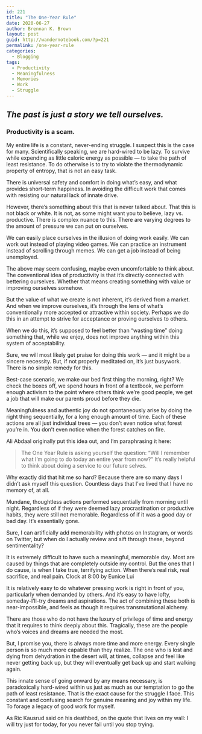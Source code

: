 ```yaml
---
id: 221
title: "The One-Year Rule"
date: 2020-06-27
author: Brennan K. Brown
layout: post
guid: http://wandernotebook.com/?p=221
permalink: /one-year-rule
categories:
  - Blogging
tags:
  - Productivity
  - Meaningfulness
  - Memories
  - Work
  - Struggle
---
```


## _The past is just a story we tell ourselves._

### Productivity is a scam.

My entire life is a constant, never-ending struggle. I suspect this is the case for many. Scientifically speaking, we are hard-wired to be lazy. To survive while expending as little caloric energy as possible — to take the path of least resistance. To do otherwise is to try to violate the thermodynamic property of entropy, that is not an easy task.

There is universal safety and comfort in doing what’s easy, and what provides short-term happiness. In avoiding the difficult work that comes with resisting our natural lack of innate drive.

However, there’s something about this that is never talked about. That this is not black or white. It is not, as some might want you to believe, lazy vs. productive. There is complex nuance to this. There are varying degrees to the amount of pressure we can put on ourselves.

We can easily place ourselves in the illusion of doing work easily. We can work out instead of playing video games. We can practice an instrument instead of scrolling through memes. We can get a job instead of being unemployed.

The above may seem confusing, maybe even uncomfortable to think about. The conventional idea of productivity is that it’s directly connected with bettering ourselves. Whether that means creating something with value or improving ourselves somehow.

But the value of what we create is not inherent, it’s derived from a market. And when we improve ourselves, it’s through the lens of what’s conventionally more accepted or attractive within society. Perhaps we do this in an attempt to strive for acceptance or proving ourselves to others.

<!--more-->

When we do this, it’s supposed to feel better than “wasting time” doing something that, while we enjoy, does not improve anything within this system of acceptability.

Sure, we will most likely get praise for doing this work — and it might be a sincere necessity. But, if not properly meditated on, it’s just busywork. There is no simple remedy for this.

Best-case scenario, we make our bed first thing the morning, right? We check the boxes off, we spend hours in front of a textbook, we perform enough activism to the point where others think we’re good people, we get a job that will make our parents proud before they die.

Meaningfulness and authentic joy do not spontaneously arise by doing the right thing sequentially, for a long enough amount of time. Each of these actions are all just individual trees — you don’t even notice what forest you’re in. You don’t even notice when the forest catches on fire.

Ali Abdaal originally put this idea out, and I’m paraphrasing it here:

<blockquote>The One Year Rule is asking yourself the question: “Will I remember what I’m going to do today an entire year from now?” It’s really helpful to think about doing a service to our future selves.</blockquote>

Why exactly did that hit me so hard? Because there are so many days I didn’t ask myself this question. Countless days that I’ve lived that I have no memory of, at all.

Mundane, thoughtless actions performed sequentially from morning until night. Regardless of if they were deemed lazy procrastination or productive habits, they were still not memorable. Regardless of if it was a good day or bad day. It’s essentially gone.

Sure, I can artificially add memorability with photos on Instagram, or words on Twitter, but when do I actually review and sift through these, beyond sentimentality?

It is extremely difficult to have such a meaningful, memorable day. Most are caused by things that are completely outside my control. But the ones that I do cause, is when I take true, terrifying action. When there’s real risk, real sacrifice, and real pain.
Clock at 8:00 by Eunice Lui

It is relatively easy to do whatever pressing work is right in front of you, particularly when demanded by others. And it’s easy to have lofty, someday-I’ll-try dreams and aspirations. The act of combining these both is near-impossible, and feels as though it requires transmutational alchemy.

There are those who do not have the luxury of privilege of time and energy that it requires to think deeply about this. Tragically, these are the people who’s voices and dreams are needed the most.

But, I promise you, there is always more time and more energy. Every single person is so much more capable than they realize. The one who is lost and dying from dehydration in the desert will, at times, collapse and feel like never getting back up, but they will eventually get back up and start walking again.

This innate sense of going onward by any means necessary, is paradoxically hard-wired within us just as much as our temptation to go the path of least resistance. That is the exact cause for the struggle I face. This constant and confusing search for genuine meaning and joy within my life. To forage a legacy of good work for myself.

As Ric Kausrud said on his deathbed, on the quote that lives on my wall: I will try just for today, for you never fail until you stop trying.